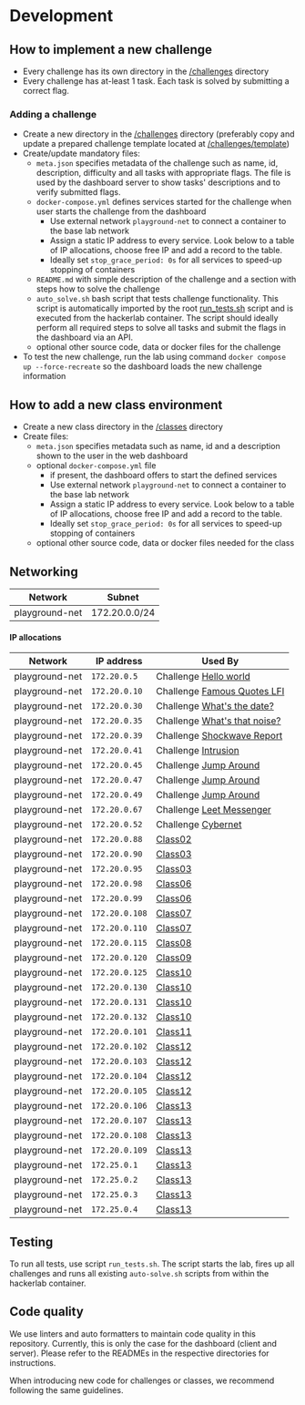 # Development

## How to implement a new challenge

* Every challenge has its own directory in the [/challenges](./../challenges/) directory
* Every challenge has at-least 1 task. Each task is solved by submitting a correct flag.

### Adding a challenge

* Create a new directory in the [/challenges](./../challenges/) directory (preferably copy and update a prepared
  challenge template located at [/challenges/template](./../challenges/template/))
* Create/update mandatory files:
    * `meta.json` specifies metadata of the challenge such as name, id, description, difficulty and all tasks with
      appropriate flags. The file is used by the dashboard server to show tasks' descriptions and to verify submitted
      flags.
    * `docker-compose.yml` defines services started for the challenge when user starts the challenge from the dashboard
        * Use external network `playground-net` to connect a container to the base lab network
        * Assign a static IP address to every service. Look below to a table of IP allocations, choose free IP and add a
          record to the table.
        * Ideally set `stop_grace_period: 0s` for all services to speed-up stopping of containers
    * `README.md` with simple description of the challenge and a section with steps how to solve the challenge
    * `auto_solve.sh` bash script that tests challenge functionality. This script is automatically imported by the
      root [run_tests.sh](./../run_tests.sh) script and is executed from the hackerlab container. The script should
      ideally perform all required steps to solve all tasks and submit the flags in the dashboard via an API.
    * optional other source code, data or docker files for the challenge
* To test the new challenge, run the lab using command `docker compose up --force-recreate` so the dashboard loads the
  new challenge information

## How to add a new class environment

* Create a new class directory in the [/classes](./../classes/) directory
* Create files:
    * `meta.json` specifies metadata such as name, id and a description shown to the user in the web dashboard
    * optional `docker-compose.yml` file
        * if present, the dashboard offers to start the defined services
        * Use external network `playground-net` to connect a container to the base lab network
        * Assign a static IP address to every service. Look below to a table of IP allocations, choose free IP and add a
          record to the table.
        * Ideally set `stop_grace_period: 0s` for all services to speed-up stopping of containers
    * optional other source code, data or docker files needed for the class

## Networking

| Network        | Subnet        |
|----------------|---------------|
| playground-net | 172.20.0.0/24 |  

#### IP allocations

| Network        | IP address     | Used By                                                             | 
|----------------|----------------|---------------------------------------------------------------------|
| playground-net | `172.20.0.5`   | Challenge [Hello world](./../challenges/hello-world/)               |
| playground-net | `172.20.0.10`  | Challenge [Famous Quotes LFI](./../challenges/famous-quotes-lfi/)   |
| playground-net | `172.20.0.30`  | Challenge [What's the date?](./../challenges/what-is-the-date/)     |
| playground-net | `172.20.0.35`  | Challenge [What's that noise?](./../challenges/what-is-that-noise/) |
| playground-net | `172.20.0.39`  | Challenge [Shockwave Report](./../challenges/shockwave-report)      |
| playground-net | `172.20.0.41`  | Challenge [Intrusion](./../challenges/intrusion)                    |
| playground-net | `172.20.0.45`  | Challenge [Jump Around](./../challenges/jump-around)                |
| playground-net | `172.20.0.47`  | Challenge [Jump Around](./../challenges/jump-around)                |
| playground-net | `172.20.0.49`  | Challenge [Jump Around](./../challenges/jump-around)                |
| playground-net | `172.20.0.67`  | Challenge [Leet Messenger](./../challenges/leet-messenger)          |
| playground-net | `172.20.0.52`  | Challenge [Cybernet](./../challenges/cybernet)                      |
| playground-net | `172.20.0.88`  | [Class02](./../classes/class02)                                     |                                                
| playground-net | `172.20.0.90`  | [Class03](./../classes/class03)                                     |                                                
| playground-net | `172.20.0.95`  | [Class03](./../classes/class03)                                     |  
| playground-net | `172.20.0.98`  | [Class06](./../classes/class06)                                     |  
| playground-net | `172.20.0.99`  | [Class06](./../classes/class06)                                     |  
| playground-net | `172.20.0.108` | [Class07](./../classes/class07)                                     |
| playground-net | `172.20.0.110` | [Class07](./../classes/class07)                                     |
| playground-net | `172.20.0.115` | [Class08](./../classes/class08)                                     |
| playground-net | `172.20.0.120` | [Class09](./../classes/class09)                                     |
| playground-net | `172.20.0.125` | [Class10](./../classes/class10)                                     |
| playground-net | `172.20.0.130` | [Class10](./../classes/class10)                                     |
| playground-net | `172.20.0.131` | [Class10](./../classes/class10)                                     |
| playground-net | `172.20.0.132` | [Class10](./../classes/class10)                                     |
| playground-net | `172.20.0.101` | [Class11](./../classes/class11)                                     |  
| playground-net | `172.20.0.102` | [Class12](./../classes/class12)                                     |  
| playground-net | `172.20.0.103` | [Class12](./../classes/class12)                                     |  
| playground-net | `172.20.0.104` | [Class12](./../classes/class12)                                     |  
| playground-net | `172.20.0.105` | [Class12](./../classes/class12)                                     |  
| playground-net | `172.20.0.106` | [Class13](./../classes/class13)                                     |  
| playground-net | `172.20.0.107` | [Class13](./../classes/class13)                                     |
| playground-net | `172.20.0.108` | [Class13](./../classes/class13)                                     |
| playground-net | `172.20.0.109` | [Class13](./../classes/class13)                                     |
| playground-net | `172.25.0.1`   | [Class13](./../classes/class13)                                     |
| playground-net | `172.25.0.2`   | [Class13](./../classes/class13)                                     |
| playground-net | `172.25.0.3`   | [Class13](./../classes/class13)                                     |
| playground-net | `172.25.0.4`   | [Class13](./../classes/class13)                                     |

## Testing

To run all tests, use script `run_tests.sh`. The script starts the lab, fires up all challenges and runs all existing
`auto-solve.sh` scripts from within the hackerlab container.

## Code quality

We use linters and auto formatters to maintain code quality in this repository.
Currently, this is only the case for the dashboard (client and server).
Please refer to the READMEs in the respective directories for instructions.

When introducing new code for challenges or classes, we recommend following the same guidelines.
